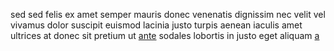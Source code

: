 sed sed felis ex amet semper mauris donec venenatis dignissim nec velit vel
vivamus dolor suscipit euismod lacinia justo turpis aenean iaculis amet
ultrices at donec sit pretium ut [ante](generated_webpages/lacinia1.md) sodales
lobortis in justo eget aliquam [a](generated_webpages/nec1.md)